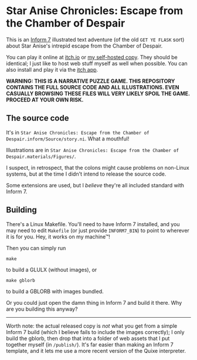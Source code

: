 # Star Anise Chronicles: Escape from the Chamber of Despair

This is an [Inform 7](http://inform7.com/) illustrated text adventure (of the old `GET YE FLASK` sort) about Star Anise's intrepid escape from the Chamber of Despair.

You can play it online at [itch.io](https://eevee.itch.io/anise-escape-despair) or [my self-hosted copy](https://c.eev.ee/anise-escape-despair/).  They should be identical; I just like to host web stuff myself as well when possible.  You can also install and play it via the [itch app](https://itch.io/app).

**WARNING: THIS IS A NARRATIVE PUZZLE GAME.  THIS REPOSITORY CONTAINS THE FULL SOURCE CODE AND ALL ILLUSTRATIONS.  EVEN CASUALLY BROWSING THESE FILES WILL VERY LIKELY SPOIL THE GAME.  PROCEED AT YOUR OWN RISK.**

## The source code

It's in `Star Anise Chronicles: Escape from the Chamber of Despair.inform/Source/story.ni`.  What a mouthful!

Illustrations are in `Star Anise Chronicles: Escape from the Chamber of Despair.materials/Figures/`.

I suspect, in retrospect, that the colons might cause problems on non-Linux systems, but at the time I didn't intend to release the source code.

Some extensions are used, but I _believe_ they're all included standard with Inform 7.

## Building

There's a Linux Makefile.  You'll need to have Inform 7 installed, and you may need to edit `Makefile` (or just provide `INFORM7_BIN`) to point to wherever it is for you.  Hey, it works on my machine™!

Then you can simply run

```
make
```

to build a GLULX (without images), or

```
make gblorb
```

to build a GBLORB with images bundled.

Or you could just open the damn thing in Inform 7 and build it there.  Why are you building this anyway?

----

Worth note: the actual released copy is _not_ what you get from a simple Inform 7 build (which I believe fails to include the images correctly); I only build the gblorb, then drop that into a folder of web assets that I put together myself (in `/publish/`).  It's far easier than making an Inform 7 template, and it lets me use a more recent version of the Quixe interpreter.
